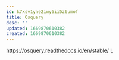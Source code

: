 ```yaml
---
id: k7xsv1yne2iwy6ii5z6umof
title: Osquery
desc: ''
updated: 1669870610382
created: 1669870610382
---
```


https://osquery.readthedocs.io/en/stable/
L
